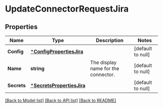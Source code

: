 # UpdateConnectorRequestJira

## Properties
Name | Type | Description | Notes
------------ | ------------- | ------------- | -------------
**Config** | [***ConfigPropertiesJira**](config_properties_jira.md) |  | [default to null]
**Name** | **string** | The display name for the connector. | [default to null]
**Secrets** | [***SecretsPropertiesJira**](secrets_properties_jira.md) |  | [default to null]

[[Back to Model list]](../README.md#documentation-for-models) [[Back to API list]](../README.md#documentation-for-api-endpoints) [[Back to README]](../README.md)


